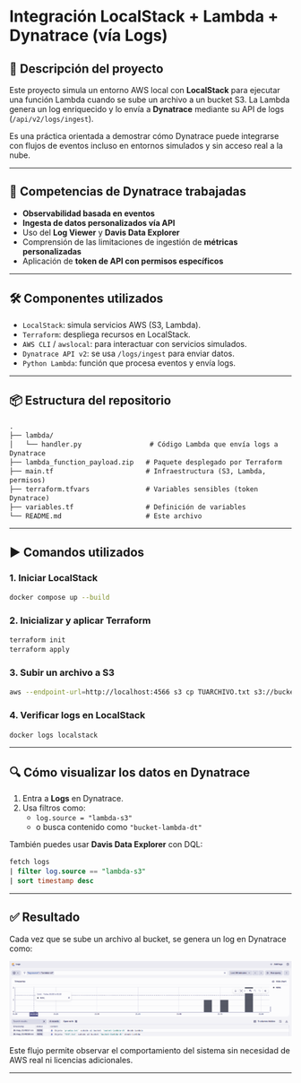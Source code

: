# Integración LocalStack + Lambda + Dynatrace (vía Logs)

## 📘 Descripción del proyecto

Este proyecto simula un entorno AWS local con **LocalStack** para ejecutar una función Lambda cuando se sube un archivo a un bucket S3. La Lambda genera un log enriquecido y lo envía a **Dynatrace** mediante su API de logs (`/api/v2/logs/ingest`).

Es una práctica orientada a demostrar cómo Dynatrace puede integrarse con flujos de eventos incluso en entornos simulados y sin acceso real a la nube.

---

## 🧠 Competencias de Dynatrace trabajadas

- **Observabilidad basada en eventos**
- **Ingesta de datos personalizados vía API**
- Uso del **Log Viewer** y **Davis Data Explorer**
- Comprensión de las limitaciones de ingestión de **métricas personalizadas**
- Aplicación de **token de API con permisos específicos**

---

## 🛠️ Componentes utilizados

- `LocalStack`: simula servicios AWS (S3, Lambda).
- `Terraform`: despliega recursos en LocalStack.
- `AWS CLI` / `awslocal`: para interactuar con servicios simulados.
- `Dynatrace API v2`: se usa `/logs/ingest` para enviar datos.
- `Python Lambda`: función que procesa eventos y envía logs.

---

## 📦 Estructura del repositorio

```
.
├── lambda/
│   └── handler.py                 # Código Lambda que envía logs a Dynatrace
├── lambda_function_payload.zip   # Paquete desplegado por Terraform
├── main.tf                       # Infraestructura (S3, Lambda, permisos)
├── terraform.tfvars              # Variables sensibles (token Dynatrace)
├── variables.tf                  # Definición de variables
└── README.md                     # Este archivo
```

---

## ▶️ Comandos utilizados

### 1. Iniciar LocalStack

```bash
docker compose up --build
```

### 2. Inicializar y aplicar Terraform

```bash
terraform init
terraform apply
```

### 3. Subir un archivo a S3

```bash
aws --endpoint-url=http://localhost:4566 s3 cp TUARCHIVO.txt s3://bucket-lambda-dt/
```

### 4. Verificar logs en LocalStack

```bash
docker logs localstack
```

---


## 🔍 Cómo visualizar los datos en Dynatrace

1. Entra a **Logs** en Dynatrace.
2. Usa filtros como:
   - `log.source = "lambda-s3"`
   - o busca contenido como `"bucket-lambda-dt"`

También puedes usar **Davis Data Explorer** con DQL:

```sql
fetch logs
| filter log.source == "lambda-s3"
| sort timestamp desc
```

---

## ✅ Resultado

Cada vez que se sube un archivo al bucket, se genera un log en Dynatrace como:



![Logs en Dynatrace](Dynat3.png)

Este flujo permite observar el comportamiento del sistema sin necesidad de AWS real ni licencias adicionales.

---
